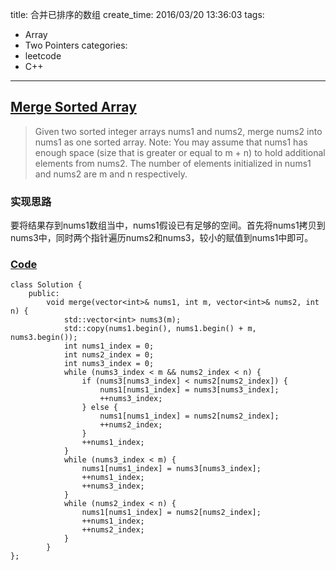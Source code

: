 title: 合并已排序的数组
create_time: 2016/03/20 13:36:03
tags:
- Array
- Two Pointers
categories:
- leetcode
- C++

---
## [Merge Sorted Array](https://leetcode.com/problems/merge-sorted-array/)
> Given two sorted integer arrays nums1 and nums2, merge nums2 into nums1 as one sorted array.
> Note:
> You may assume that nums1 has enough space (size that is greater or equal to m + n) to hold additional elements from nums2. The number of elements initialized in nums1 and nums2 are m and n respectively.

### 实现思路
要将结果存到nums1数组当中，nums1假设已有足够的空间。首先将nums1拷贝到nums3中，同时两个指针遍历nums2和nums3，较小的赋值到nums1中即可。

### [Code](https://github.com/Finalcheat/leetcode/blob/master/src/Merge-Sorted-Array.cpp)
```
class Solution {
    public:
        void merge(vector<int>& nums1, int m, vector<int>& nums2, int n) {
            std::vector<int> nums3(m);
            std::copy(nums1.begin(), nums1.begin() + m, nums3.begin());
            int nums1_index = 0;
            int nums2_index = 0;
            int nums3_index = 0;
            while (nums3_index < m && nums2_index < n) {
                if (nums3[nums3_index] < nums2[nums2_index]) {
                    nums1[nums1_index] = nums3[nums3_index];
                    ++nums3_index;
                } else {
                    nums1[nums1_index] = nums2[nums2_index];
                    ++nums2_index;
                }
                ++nums1_index;
            }
            while (nums3_index < m) {
                nums1[nums1_index] = nums3[nums3_index];
                ++nums1_index;
                ++nums3_index;
            }
            while (nums2_index < n) {
                nums1[nums1_index] = nums2[nums2_index];
                ++nums1_index;
                ++nums2_index;
            }
        }
};
```
